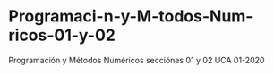 # Programaci-n-y-M-todos-Num-ricos-01-y-02
Programación y Métodos Numéricos secciónes 01 y 02 UCA 01-2020
